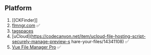 ## Platform
1. [[CKFinder]]
2. [flmngr.com](https://flmngr.com) ✅
3. [tagspaces](https://www.tagspaces.org)
4. [uCloud](https://codecanyon.net/item/ucloud-file-hosting-script-securely-manage-preview-s  hare-your-files/14341108) ✅
5. [Vue File Manager Pro](https://codecanyon.net/item/vue-file-manager-with-laravel-backend/25815986) ✅
